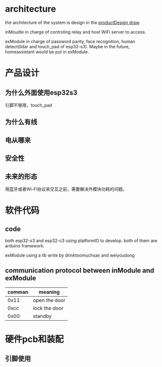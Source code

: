 # architecture
the architecture of the system is design in the [productDesign draw](product_design/productDesign.excalidraw).

inMoudle in charge of controling relay and host WiFi server to access.

exModule in charge of password parity, face recognition, human detect(lidar and touch_pad of esp32-s3). Maybe in the future, homeassistant would be put in exModule.


# 产品设计
## 为什么外面使用esp32s3
引脚不够用，touch_pad
## 为什么有线
## 电从哪来
## 安全性
## 未来的形态
用蓝牙或者Wi-Fi协议来交互之前，需要解决外模块功耗的问题。


# 软件代码
## code
both esp32-s3 and esp32-c3 using platformIO to develop.
both of them are arduino framework.

exModule using a lib write by drinktoomuchsax and weiyoudong

## communication protocol between inModule and exModule
| comman | meaning       |
| ------ | ------------- |
| 0x11   | open the door |
| 0xcc   | lock the door |
| 0x00   | standby       |


# 硬件pcb和装配

## 引脚使用


